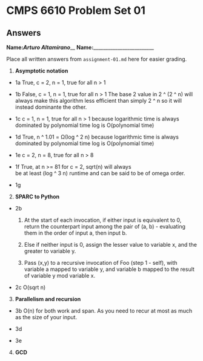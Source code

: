   # CMPS 6610 Problem Set 01
## Answers

**Name:**___Arturo Altamirano_____
**Name:**_________________________


Place all written answers from `assignment-01.md` here for easier grading.

1. **Asymptotic notation**

  - 1a    True, c = 2, n = 1, true for all n > 1
 
  - 1b    False, c = 1, n = 1, true for all n > 1
          The base 2 value in 2 ^ (2 ^ n) will always make this algorithm less efficient than simply 2 ^ n so it will instead dominante the other. 

  - 1c    c = 1, n = 1, true for all n > 1
          because logarithmic time is always dominated by polynomial time
          log is O(polynomial time)

  - 1d    True, n ^ 1.01 = Ω(log ^ 2 n)
          because logarithmic time is always dominated by polynomial time
          log is O(polynomial time)

  - 1e    c = 2, n = 8, true for all n > 8

  - 1f    True, at n >= 81 for c = 2, sqrt(n) will always  
          be at least (log ^ 3 n) runtime and can be said to be of omega order.

  - 1g  

2. **SPARC to Python**

  - 2b 
       1) At the start of each invocation, if either input is equivalent to 0, return the counterpart input among the pair of (a, b) - evaluating them in the order of input a, then input b. 
       
       2) Else if neither input is 0, assign the lesser value to variable x, and the greater to variable y. 
       
       3) Pass (x,y) to a recursive invocation of Foo (step 1 - self), with variable a mapped to variable y, and variable b mapped to the result of variable y mod variable x. 

  - 2c O(sqrt n) 

3. **Parallelism and recursion**

  - 3b O(n) for both work and span. As you need to recur at most as
       much as the size of your input. 

  - 3d

  - 3e
  
4. **GCD**
